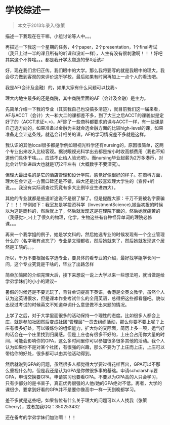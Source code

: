 
# 学校综述一  

> 本文于2013年录入/张策  

描述一下我现在在干嘛，小组讨论等人中。。。

再描述一下我这一个星期的任务，4个paper，2个presentation，1个final考试（我只上过一半的课且所有的听课和没听一样），人生有没有很刺激啊！！！好吧其实这个不算啥。。。都是我开学太颓造的孽#活该#

好，现在我们言归正传。我们眼中的大学。那么我将要写的就是我眼中的理大。我会尽力做到客观的来评价这所学校，最后如果有时间再加上一点个人的看法吧。

我是AF(会计及金融）的，如果大家有什么问题可以找我~

理大内地生最多的还是商院，其中商院里面的AF（会计及金融）是主力。

先简单介绍一下我的专业（其实我自己也没搞多清楚），就目前我们这一届来看，AF与ACCT（会计）大一和大二的课都差不多，到了大三之后ACCT的课貌似是定好了的（ACCT求证&gt;.&gt;)，AF除了一些商科都要求的课与ACCT一样，有一些课是自己选方向的，如果准备以金融为主就会选金融方面的比较high-level的课，如果准备走会计这条线，就选会计相关的课。AF的学习情况差不多就是这样。

我认识的其他local很多都是学例如眼视光科学还有nursing的，原因很简单，这两个专业出来收入比较客观。据说眼视光科学出去都是按小时收高额费用（我也不知道他们具体干啥。。。应该不止给人验光吧）。而nursing毕业起薪为2万多港币，对比会计毕业进四大也就是1万2千左右（大概数字不要深究）。

但理大最出名的是它的酒店管理和设计学院，感觉好像很好的样子。在商科方面，理大在会计这一方面口碑还是不错，四大还是比较喜欢理大学生的（宣传+听说。。。我没有实际调查过究竟有多大比例毕业生进四大）。

其他的专业就都是些道听途说不是很了解了。但是提醒大家：千万不要被名字蒙骗了！！！举例如下：我室友是学投资科学（InvestmentScience),她当初报的时候以为这是商科的，然后就上了，然后就发现这是在理院下面的，然后她就痛苦的（我感觉&gt;_&gt;)上了很久的物理，化学，生物这些有各种怪异单词的理院必修课。。。

再来一个我学姐的例子，她是学文科的，然后她选专业的时候发现有一个企业管理什么的（名字我有点忘了）专业是文理都收，然后她就来了，然后她就发现这个居然是工院的。。。

所以，千万不要根据名字选专业，要具体的看专业的介绍，最好找学姐学长问一问，这个专业究竟是干啥的，毕业了出路怎样

简单加简陋的介绍完理大后，接下来想说一说上大学以来一些想法吧，就当做是给学弟学妹们的小小的建议~

暑假的时候还是不要光玩了，背背单词提高下英语，香港是全英文教学，虽然个人认为这英语很水，但是课本作业考试什么的全用英语，总得把这些都看懂吧。貌似出现过考试的时候英文不知道单词什么意思做不出来题的情况。

上学了之后，对于大学里面很多的活动保持一个理性的态度。比如很多人都会上庄，就是参加社团然后变成社团“管理层”一员去组织活动，那么你要不要上呢？上庄有很多好处，可以锻炼你的组织能力，扩大你的交际面，简历上多一项，运气好的话会在一个庄里找到归属感。但是上庄也有很多不好的，上庄会占用你大量的时间，可能会影响你的GPA，这么多时间里你可以参加很多很多其他的活动。我个人认为如果你不是对某个社团，有很强的兴趣，那么不要为了上庄而上庄，上庄可以带给你的好处，很多都可以由其他活动得到。

然后就说到GPA的问题，虽然很多人都觉得大学要过得花样百出，GPA可以不那么重视什么的，但是我还是认为GPA是你做很多事的基础。申请scholarship要GPA，申请交换要GPA，申请实习也要看GPA。不要以为GPA高的人只会学习，只有少部分的是书呆子，真正优秀很强的人他/她的GPA绝对不低。再者，大学的课很少，要拿到好看的GPA并不是要你像高中一样一天到晚都学习。

差不多就是这些吧，如果各位有什么关于理大的问题可以人人找我（张策Cherry），或者加我QQ：350253432

还在备考的学弟学妹们加油啊！！！


